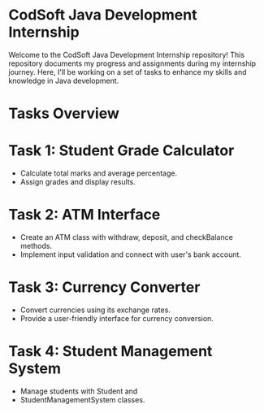 # CodSoft Java Development Internship
Welcome to the CodSoft Java Development Internship repository! This repository documents my progress and assignments during my internship journey. Here, I'll be working on a set of tasks to enhance my skills and knowledge in Java development.

# Tasks Overview
# Task 1: Student Grade Calculator
- Calculate total marks and average percentage.
- Assign grades and display results.

# Task 2: ATM Interface
- Create an ATM class with withdraw, deposit, and checkBalance methods.
- Implement input validation and connect with user's bank account.

# Task 3: Currency Converter
- Convert currencies using its exchange rates.
- Provide a user-friendly interface for currency conversion.

# Task 4: Student Management System
- Manage students with Student and
- StudentManagementSystem classes.

